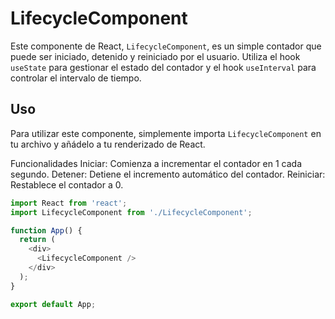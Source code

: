 # LifecycleComponent

Este componente de React, `LifecycleComponent`, es un simple contador que puede ser iniciado, detenido y reiniciado por el usuario. Utiliza el hook `useState` para gestionar el estado del contador y el hook `useInterval` para controlar el intervalo de tiempo.

## Uso

Para utilizar este componente, simplemente importa `LifecycleComponent` en tu archivo y añádelo a tu renderizado de React.

Funcionalidades
Iniciar: Comienza a incrementar el contador en 1 cada segundo.
Detener: Detiene el incremento automático del contador.
Reiniciar: Restablece el contador a 0.

```javascript
import React from 'react';
import LifecycleComponent from './LifecycleComponent';

function App() {
  return (
    <div>
      <LifecycleComponent />
    </div>
  );
}

export default App;
